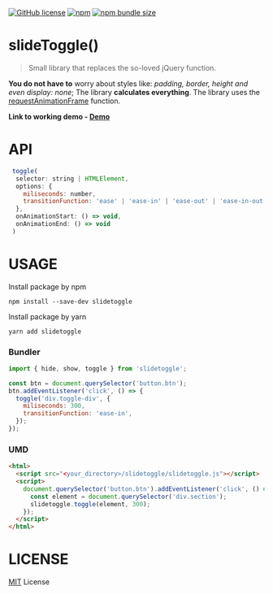 [![GitHub license](https://img.shields.io/github/license/zgrybus/slideToggle)](https://github.com/zgrybus/slideToggle/blob/master/LICENSE) [![npm](https://img.shields.io/npm/v/slidetoggle)](https://www.npmjs.com/package/slidetoggle) [![npm bundle size](https://img.shields.io/bundlephobia/minzip/slidetoggle?style=plastic)](https://bundlephobia.com/result?p=slidetoggle)

# **slideToggle()**

> Small library that replaces the so-loved jQuery function.

**You do not have to** worry about styles like: _padding, border, height and even display: none_;
The library **calculates everything**. The library uses the [requestAnimationFrame](https://developer.mozilla.org/en-US/docs/Web/API/Window/requestAnimationFrame) function.

**Link to working demo - [Demo](https://zgrybus.github.io/slideToggle/)**

# **API**

```javascript
 toggle(
  selector: string | HTMLElement,
  options: {
    miliseconds: number,
    transitionFunction: 'ease' | 'ease-in' | 'ease-out' | 'ease-in-out' | 'linear' | 'cubic-bezier(...your custom arguments)'
  },
  onAnimationStart: () => void,
  onAnimationEnd: () => void
 )
```

# **USAGE**

Install package by npm

```npm
npm install --save-dev slidetoggle
```

Install package by yarn

```yarn
yarn add slidetoggle
```

### Bundler

```javascript
import { hide, show, toggle } from 'slidetoggle';

const btn = document.querySelector('button.btn');
btn.addEventListener('click', () => {
  toggle('div.toggle-div', {
    miliseconds: 300,
    transitionFunction: 'ease-in',
  });
});
```

### UMD

```html
<html>
  <script src="<your_directory>/slidetoggle/slidetoggle.js"></script>
  <script>
    document.querySelector('button.btn').addEventListener('click', () => {
      const element = document.querySelector('div.section');
      slidetoggle.toggle(element, 300);
    });
  </script>
</html>
```

# **LICENSE**

[MIT](https://en.wikipedia.org/wiki/MIT_License) License
